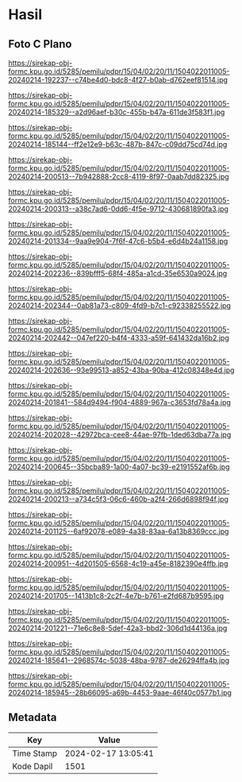 # Hasil

## Foto C Plano

https://sirekap-obj-formc.kpu.go.id/5285/pemilu/pdpr/15/04/02/20/11/1504022011005-20240214-192237--c74be4d0-bdc8-4f27-b0ab-d762eef81514.jpg

https://sirekap-obj-formc.kpu.go.id/5285/pemilu/pdpr/15/04/02/20/11/1504022011005-20240214-185329--a2d96aef-b30c-455b-b47a-611de3f583f1.jpg

https://sirekap-obj-formc.kpu.go.id/5285/pemilu/pdpr/15/04/02/20/11/1504022011005-20240214-185144--ff2e12e9-b63c-487b-847c-c09dd75cd74d.jpg

https://sirekap-obj-formc.kpu.go.id/5285/pemilu/pdpr/15/04/02/20/11/1504022011005-20240214-200513--7b942888-2cc8-4119-8f97-0aab7dd82325.jpg

https://sirekap-obj-formc.kpu.go.id/5285/pemilu/pdpr/15/04/02/20/11/1504022011005-20240214-200313--a38c7ad6-0dd6-4f5e-9712-430681890fa3.jpg

https://sirekap-obj-formc.kpu.go.id/5285/pemilu/pdpr/15/04/02/20/11/1504022011005-20240214-201334--9aa9e904-7f6f-47c6-b5b4-e6d4b24a1158.jpg

https://sirekap-obj-formc.kpu.go.id/5285/pemilu/pdpr/15/04/02/20/11/1504022011005-20240214-202236--839bfff5-68f4-485a-a1cd-35e6530a9024.jpg

https://sirekap-obj-formc.kpu.go.id/5285/pemilu/pdpr/15/04/02/20/11/1504022011005-20240214-202344--0ab81a73-c809-4fd9-b7c1-c92338255522.jpg

https://sirekap-obj-formc.kpu.go.id/5285/pemilu/pdpr/15/04/02/20/11/1504022011005-20240214-202442--047ef220-b4f4-4333-a59f-641432da16b2.jpg

https://sirekap-obj-formc.kpu.go.id/5285/pemilu/pdpr/15/04/02/20/11/1504022011005-20240214-202636--93e99513-a852-43ba-90ba-412c08348e4d.jpg

https://sirekap-obj-formc.kpu.go.id/5285/pemilu/pdpr/15/04/02/20/11/1504022011005-20240214-201841--584d9494-f904-4889-967a-c3653fd78a4a.jpg

https://sirekap-obj-formc.kpu.go.id/5285/pemilu/pdpr/15/04/02/20/11/1504022011005-20240214-202028--42972bca-cee8-44ae-97fb-1ded63dba77a.jpg

https://sirekap-obj-formc.kpu.go.id/5285/pemilu/pdpr/15/04/02/20/11/1504022011005-20240214-200645--35bcba89-1a00-4a07-bc39-e2191552af6b.jpg

https://sirekap-obj-formc.kpu.go.id/5285/pemilu/pdpr/15/04/02/20/11/1504022011005-20240214-200213--a734c5f3-06c6-460b-a2f4-266d6898f94f.jpg

https://sirekap-obj-formc.kpu.go.id/5285/pemilu/pdpr/15/04/02/20/11/1504022011005-20240214-201125--6af92078-e089-4a38-83aa-6a13b8369ccc.jpg

https://sirekap-obj-formc.kpu.go.id/5285/pemilu/pdpr/15/04/02/20/11/1504022011005-20240214-200951--4d201505-6568-4c19-a45e-8182390e4ffb.jpg

https://sirekap-obj-formc.kpu.go.id/5285/pemilu/pdpr/15/04/02/20/11/1504022011005-20240214-201705--1413b1c8-2c2f-4e7b-b761-e2fd687b9595.jpg

https://sirekap-obj-formc.kpu.go.id/5285/pemilu/pdpr/15/04/02/20/11/1504022011005-20240214-201221--71e6c8e8-5def-42a3-bbd2-306d1d44136a.jpg

https://sirekap-obj-formc.kpu.go.id/5285/pemilu/pdpr/15/04/02/20/11/1504022011005-20240214-185641--2968574c-5038-48ba-9787-de26294ffa4b.jpg

https://sirekap-obj-formc.kpu.go.id/5285/pemilu/pdpr/15/04/02/20/11/1504022011005-20240214-185945--28b66095-a69b-4453-9aae-46f40c0577b1.jpg


## Metadata

| Key        | Value               |
| ---------- | ------------------- |
| Time Stamp | 2024-02-17 13:05:41 |
| Kode Dapil | 1501                |



